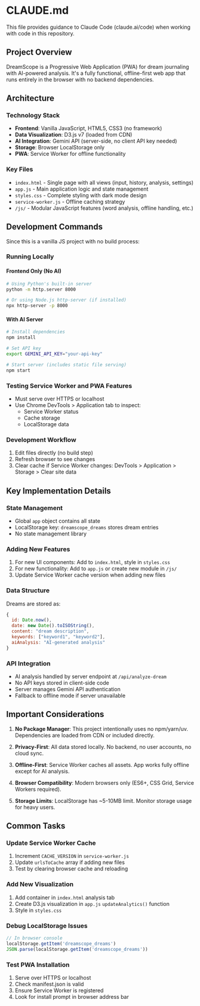 # CLAUDE.md

This file provides guidance to Claude Code (claude.ai/code) when working with code in this repository.

## Project Overview

DreamScope is a Progressive Web Application (PWA) for dream journaling with AI-powered analysis. It's a fully functional, offline-first web app that runs entirely in the browser with no backend dependencies.

## Architecture

### Technology Stack
- **Frontend**: Vanilla JavaScript, HTML5, CSS3 (no framework)
- **Data Visualization**: D3.js v7 (loaded from CDN)
- **AI Integration**: Gemini API (server-side, no client API key needed)
- **Storage**: Browser LocalStorage only
- **PWA**: Service Worker for offline functionality

### Key Files
- `index.html` - Single page with all views (input, history, analysis, settings)
- `app.js` - Main application logic and state management
- `styles.css` - Complete styling with dark mode design
- `service-worker.js` - Offline caching strategy
- `/js/` - Modular JavaScript features (word analysis, offline handling, etc.)

## Development Commands

Since this is a vanilla JS project with no build process:

### Running Locally

#### Frontend Only (No AI)
```bash
# Using Python's built-in server
python -m http.server 8000

# Or using Node.js http-server (if installed)
npx http-server -p 8000
```

#### With AI Server
```bash
# Install dependencies
npm install

# Set API key
export GEMINI_API_KEY="your-api-key"

# Start server (includes static file serving)
npm start
```

### Testing Service Worker and PWA Features
- Must serve over HTTPS or localhost
- Use Chrome DevTools > Application tab to inspect:
  - Service Worker status
  - Cache storage
  - LocalStorage data

### Development Workflow
1. Edit files directly (no build step)
2. Refresh browser to see changes
3. Clear cache if Service Worker changes: DevTools > Application > Storage > Clear site data

## Key Implementation Details

### State Management
- Global `app` object contains all state
- LocalStorage key: `dreamscope_dreams` stores dream entries
- No state management library

### Adding New Features
1. For new UI components: Add to `index.html`, style in `styles.css`
2. For new functionality: Add to `app.js` or create new module in `/js/`
3. Update Service Worker cache version when adding new files

### Data Structure
Dreams are stored as:
```javascript
{
  id: Date.now(),
  date: new Date().toISOString(),
  content: "dream description",
  keywords: ["keyword1", "keyword2"],
  aiAnalysis: "AI-generated analysis"
}
```

### API Integration
- AI analysis handled by server endpoint at `/api/analyze-dream`
- No API keys stored in client-side code
- Server manages Gemini API authentication
- Fallback to offline mode if server unavailable

## Important Considerations

1. **No Package Manager**: This project intentionally uses no npm/yarn/uv. Dependencies are loaded from CDN or included directly.

2. **Privacy-First**: All data stored locally. No backend, no user accounts, no cloud sync.

3. **Offline-First**: Service Worker caches all assets. App works fully offline except for AI analysis.

4. **Browser Compatibility**: Modern browsers only (ES6+, CSS Grid, Service Workers required).

5. **Storage Limits**: LocalStorage has ~5-10MB limit. Monitor storage usage for heavy users.

## Common Tasks

### Update Service Worker Cache
1. Increment `CACHE_VERSION` in `service-worker.js`
2. Update `urlsToCache` array if adding new files
3. Test by clearing browser cache and reloading

### Add New Visualization
1. Add container in `index.html` analysis tab
2. Create D3.js visualization in `app.js` `updateAnalytics()` function
3. Style in `styles.css`

### Debug LocalStorage Issues
```javascript
// In browser console
localStorage.getItem('dreamscope_dreams')
JSON.parse(localStorage.getItem('dreamscope_dreams'))
```

### Test PWA Installation
1. Serve over HTTPS or localhost
2. Check manifest.json is valid
3. Ensure Service Worker is registered
4. Look for install prompt in browser address bar